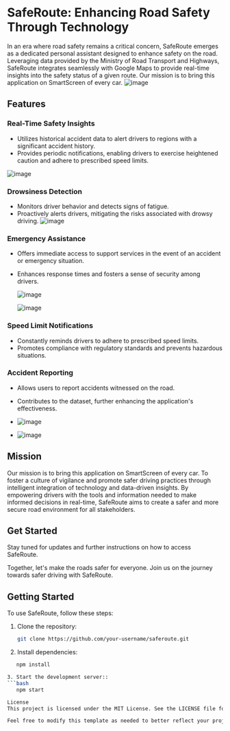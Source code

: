 # SafeRoute: Enhancing Road Safety Through Technology

In an era where road safety remains a critical concern, SafeRoute emerges as a dedicated personal assistant designed to enhance safety on the road. Leveraging data provided by the Ministry of Road Transport and Highways, SafeRoute integrates seamlessly with Google Maps to provide real-time insights into the safety status of a given route. Our mission is to bring this application on SmartScreen of every car.
![image](https://github.com/meisabhishekpatel/HACK36/assets/95674894/303ca926-f96e-45f4-99ff-6b5f6fac388d)


## Features

### Real-Time Safety Insights
- Utilizes historical accident data to alert drivers to regions with a significant accident history.
- Provides periodic notifications, enabling drivers to exercise heightened caution and adhere to prescribed speed limits.

 ![image](https://github.com/meisabhishekpatel/HACK36/assets/95674894/f91f1c55-37e6-4aac-851a-b5a221a67ee4)


### Drowsiness Detection
- Monitors driver behavior and detects signs of fatigue.
- Proactively alerts drivers, mitigating the risks associated with drowsy driving.
    ![image](https://github.com/meisabhishekpatel/HACK36/assets/95674894/bf9d62e1-6456-464a-b01b-c143652a7192)


### Emergency Assistance
- Offers immediate access to support services in the event of an accident or emergency situation.
- Enhances response times and fosters a sense of security among drivers.
  
  ![image](https://github.com/meisabhishekpatel/HACK36/assets/95674894/8e36b00f-70fe-48f6-b643-c73e61961b96)
  
  ![image](https://github.com/meisabhishekpatel/HACK36/assets/95674894/da7eeb10-5e85-406e-9451-3b30812d78f9)


### Speed Limit Notifications
- Constantly reminds drivers to adhere to prescribed speed limits.
- Promotes compliance with regulatory standards and prevents hazardous situations.

### Accident Reporting
- Allows users to report accidents witnessed on the road.
- Contributes to the dataset, further enhancing the application's effectiveness.

- ![image](https://github.com/meisabhishekpatel/HACK36/assets/95674894/ea2f9737-64a9-4d2e-89d0-23959e809036)

- ![image](https://github.com/meisabhishekpatel/HACK36/assets/95674894/897f5957-8e7b-4632-b399-352948ff7c45)



## Mission
Our mission is to bring this application on SmartScreen of every car. To foster a culture of vigilance and promote safer driving practices through intelligent integration of technology and data-driven insights. By empowering drivers with the tools and information needed to make informed decisions in real-time, SafeRoute aims to create a safer and more secure road environment for all stakeholders.

## Get Started
Stay tuned for updates and further instructions on how to access SafeRoute.

Together, let's make the roads safer for everyone. Join us on the journey towards safer driving with SafeRoute.


## Getting Started

To use SafeRoute, follow these steps:

1. Clone the repository:

   ```bash
   git clone https://github.com/your-username/saferoute.git
2. Install dependencies:
```bash
   npm install

3. Start the development server::
```bash
   npm start

License
This project is licensed under the MIT License. See the LICENSE file for details

Feel free to modify this template as needed to better reflect your project or add any additional information you think would be helpful for users. Let me know if you need further assistance!
